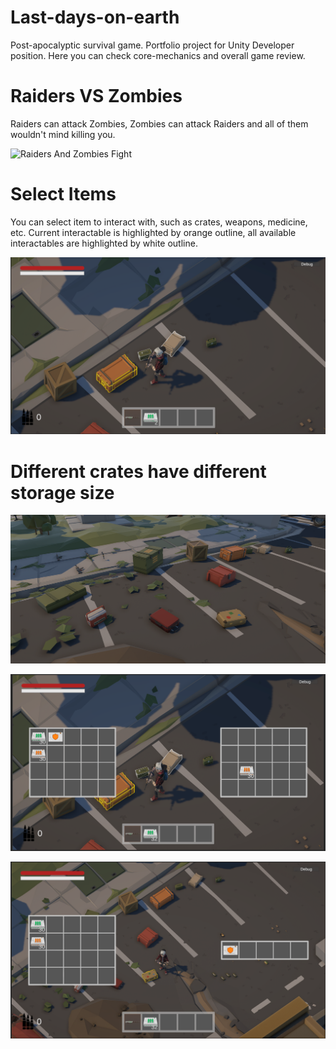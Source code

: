 # Last-days-on-earth
Post-apocalyptic survival game. Portfolio project for Unity Developer position. 
Here you can check core-mechanics and overall game review.
# Raiders VS Zombies
Raiders can attack Zombies, Zombies can attack Raiders and all of them wouldn't mind killing you.

![Raiders And Zombies Fight](ReadMeAssets/AI_Fight.gif)

# Select Items
You can select item to interact with, such as crates, weapons, medicine, etc.
Current interactable is highlighted by orange outline, all available interactables are highlighted by white outline.

![Select Items](ReadMeAssets/Select_Interactable.png)

# Different crates have different storage size 
![Select Items](ReadMeAssets/Crates.png)

![Select Items](ReadMeAssets/Crates_Inventory_01.png)

![Select Items](ReadMeAssets/Crates_Inventory_02.png)
